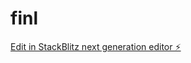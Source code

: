 # finl

[Edit in StackBlitz next generation editor ⚡️](https://stackblitz.com/~/github.com/RamziAnass/finl)